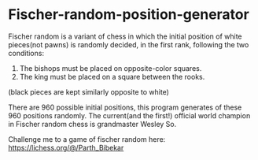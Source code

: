 # Fischer-random-position-generator
Fischer random is a variant of chess in which the initial position of white pieces(not pawns) is randomly decided, in the first rank, following the two conditions:
1. The bishops must be placed on opposite-color squares.
2. The king must be placed on a square between the rooks.

(black pieces are kept similarly opposite to white)

There are 960 possible initial positions, this program generates of these 960 positions randomly.
The current(and the first!) official world champion in Fischer random chess is grandmaster Wesley So.

Challenge me to a game of fischer random here: https://lichess.org/@/Parth_Bibekar
